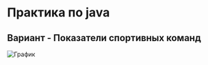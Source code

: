 # Практика по java
## Вариант - Показатели спортивных команд

![График](https://github.com/korm445/java-project/assets/152654984/3a3c08f4-512f-4cbe-a870-614c2fd43bff)
